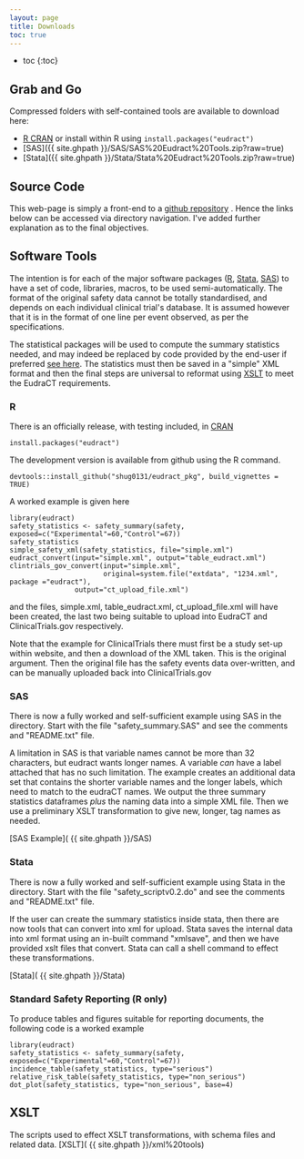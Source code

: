 ```yaml
---
layout: page
title: Downloads
toc: true
---
```


* toc
{:toc}

## Grab and Go

Compressed folders with self-contained tools are available to download here:


* [R CRAN](https://CRAN.R-project.org/package=eudract) or install within R using ```install.packages("eudract")```
* [SAS]({{ site.ghpath }}/SAS/SAS%20Eudract%20Tools.zip?raw=true)
* [Stata]({{ site.ghpath }}/Stata/Stata%20Eudract%20Tools.zip?raw=true)

##  Source Code

This web-page is simply a front-end to a [github repository](https://github.com/shug0131/eudraCT) . Hence the links below can be accessed via directory navigation. I've added further explanation as to the final objectives.

## Software Tools

The intention is for each of the major software packages ([R](https://cran.r-project.org/), [Stata](https://www.stata.com/), [SAS](https://www.sas.com/)) to have a set of code, libraries, macros, to be used semi-automatically. The format of the original safety data cannot be totally standardised, and depends on each individual clinical trial's database. It is assumed however that it is in the format of one line per event observed, as per the specifications.  

The statistical packages will be used to compute the summary statistics needed, and may indeed be replaced by code provided by the end-user if preferred [see here](faq.html#i-want-to-use-my-own-code-to-calculate-the-summary-statistics).  The statistics must then be saved in a "simple" XML format and then the final steps are universal to reformat using [XSLT](https://www.w3.org/standards/xml/transformation) to meet the EudraCT requirements.

### R

There is an officially release, with testing included, in [CRAN](https://CRAN.R-project.org/package=eudract)
~~~
install.packages("eudract")
~~~

The development version is available from github using the R command.
~~~~
devtools::install_github("shug0131/eudract_pkg", build_vignettes = TRUE)
~~~~

A worked example is given here
~~~
library(eudract)
safety_statistics <- safety_summary(safety, exposed=c("Experimental"=60,"Control"=67))
safety_statistics
simple_safety_xml(safety_statistics, file="simple.xml")
eudract_convert(input="simple.xml", output="table_eudract.xml")
clintrials_gov_convert(input="simple.xml",
                       original=system.file("extdata", "1234.xml", package ="eudract"),
                output="ct_upload_file.xml")
~~~
and the files, simple.xml, table_eudract.xml, ct_upload_file.xml will have been created, the last two being suitable to upload into EudraCT and ClinicalTrials.gov respectively. 

Note that the example for ClinicalTrials there must first be a study set-up within website, and then a download of the XML taken. This is the original argument. Then the original file has the safety events data over-written, and can be manually uploaded back into ClinicalTrials.gov



### SAS

There is now a fully worked and self-sufficient example using SAS in the directory. Start with the file "safety_summary.SAS" and see the comments and "README.txt" file.

A limitation in SAS is that variable names cannot be more than 32 characters, but eudract wants longer names. A variable *can* have a label attached that has no such limitation.  The example creates an additional data set that contains the shorter variable names and the longer labels, which need to match to the eudraCT names.  We output the three summary statistics dataframes *plus* the naming data into a simple XML file. Then we use a preliminary XSLT transformation to give new, longer,  tag names as needed.  

[SAS Example]( {{ site.ghpath }}/SAS)

### Stata

There is now a fully worked and self-sufficient example using Stata in the directory. Start with the file "safety_scriptv0.2.do" and see the comments and "README.txt" file.

If the user can create the summary statistics inside stata, then there are now tools that can convert into xml for upload. Stata saves the internal data into xml format using an in-built command "xmlsave", and then we have provided xslt files that convert. Stata can call a shell command to effect these transformations.

[Stata]( {{ site.ghpath }}/Stata)

### Standard Safety Reporting (R only)

To produce tables and figures suitable for reporting documents, the following code is a worked example

~~~
library(eudract)
safety_statistics <- safety_summary(safety, exposed=c("Experimental"=60,"Control"=67))
incidence_table(safety_statistics, type="serious")
relative_risk_table(safety_statistics, type="non_serious")
dot_plot(safety_statistics, type="non_serious", base=4)
~~~


## XSLT

The scripts used to effect XSLT transformations, with schema files and related data.
[XSLT]( {{ site.ghpath }}/xml%20tools)
